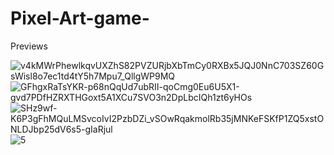 # Pixel-Art-game-
</h2>Previews</h2>

![v4kMWrPhewlkqvUXZhS82PVZURjbXbTmCy0RXBx5JQJ0NnC703SZ60GsWisl8o7ec1td4tY5h7Mpu7_QllgWP9MQ](https://github.com/user-attachments/assets/97f9af13-602c-4fd8-a944-67cfe2c3430b)
![GFhgxRaTsYKR-p68nQqUd7ubRII-qoCmg0Eu6U5X1-gvd7PDfHZRXTHGoxt5A1XCu7SVO3n2DpLbcIQh1zt6yHOs](https://github.com/user-attachments/assets/0de4223a-058b-4868-a475-4a78c3699270)
![SHz9wf-K6P3gFhMQuLMSvcoIvI2PzbDZi_vSOwRqakmolRb35jMNKeFSKfP1ZQ5xstONLDJbp25dV6s5-gIaRjul](https://github.com/user-attachments/assets/ff6579a5-d39c-4a1c-a9fb-93434b8a709b)
![5](https://github.com/user-attachments/assets/41b243d5-4feb-4f42-827f-a2f873bec6c6)
